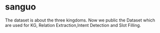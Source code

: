# sanguo
The dataset is about the three kingdoms.
Now we public the Dataset which are used for KG, Relation Extraction,Intent Detection and Slot Filling.
